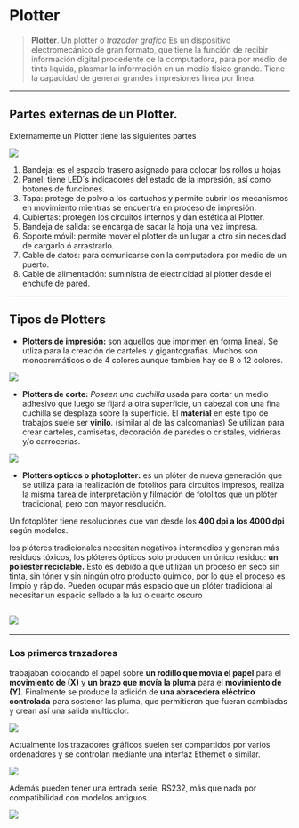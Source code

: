 # Plotter

> **Plotter**. Un plotter o *trazador grafico* Es un dispositivo electromecánico de gran formato, que tiene la función de recibir información digital procedente de la computadora, para por medio de tinta líquida, plasmar la información en un medio físico grande.
Tiene la capacidad de generar grandes impresiones linea por linea.



---

## Partes externas de un Plotter.
Externamente un Plotter tiene las siguientes partes

![][imagen_6]

1. Bandeja: es el espacio trasero asignado para colocar los rollos u hojas 
2. Panel: tiene LED´s indicadores del estado de la impresión, así como botones de funciones.
3. Tapa: protege de polvo a los cartuchos y permite cubrir los mecanismos en movimiento mientras se encuentra en proceso de impresión.
4. Cubiertas: protegen los circuitos internos y dan estética al Plotter.
5. Bandeja de salida: se encarga de sacar la hoja una vez impresa.
6. Soporte móvil: permite mover el plotter de un lugar a otro sin necesidad de cargarlo ó arrastrarlo.
7. Cable de datos: para comunicarse con la computadora por medio de un puerto.
8. Cable de alimentación: suministra de electricidad al plotter desde el enchufe de pared.

---

## Tipos de Plotters

* __Plotters de impresión:__ son aquellos que imprimen en forma lineal. Se utliza para la creación de carteles y gigantografias. Muchos son monocromáticos o de 4 colores aunque tambien hay de 8 o 12 colores.


![][imagen_1]
* __Plotters de corte:__ *Poseen una cuchilla* usada para cortar un medio adhesivo que luego se fijará a otra superficie, un cabezal con una fina cuchilla se desplaza sobre la superficie.
El **material** en este tipo de trabajos suele ser **vinilo**. (similar al de las calcomanias) 
Se utilizan para crear carteles, camisetas, decoración de paredes o cristales, vidrieras y/o carrocerías.

![][imagen_2]

* __Plotters opticos o photoplotter:__ es un plóter de nueva generación que se utiliza para la realización de fotolitos para circuitos impresos, realiza la misma tarea de interpretación y filmación de fotolitos que un plóter tradicional, pero con mayor resolución.

Un fotoplóter tiene resoluciones que van desde los **400 dpi a los 4000 dpi** según modelos.

los plóteres tradicionales necesitan negativos intermedios y generan más residuos tóxicos, los plóteres ópticos solo producen un único residuo: **un poliéster reciclable.** Esto es debido a que utilizan un proceso en seco sin tinta, sin tóner y sin ningún otro producto químico, por lo que el proceso es limpio y rápido.
Pueden ocupar más espacio que un plóter tradicional al necesitar un espacio sellado a la luz o cuarto oscuro


![][imagen_7]
---
---
### Los primeros trazadores 
trabajaban colocando el papel sobre **un rodillo que movía el papel** para el **movimiento de (X)** y **un brazo que movía la pluma** para el **movimiento de (Y)**.
Finalmente se produce la adición de **una abracedera eléctrico controlada** para sostener las pluma, que permitieron que fueran cambiadas y crean así una salida multicolor.

![][imagen_3]

Actualmente los trazadores gráficos suelen ser compartidos por varios ordenadores y se controlan mediante una interfaz Ethernet o similar.

![][imagen_4]

Además pueden tener una entrada serie, RS232, más que nada por compatibilidad con modelos antiguos.

![][imagen_5]



[imagen_1]:https://www.venta-plotter.es/wp-content/uploads/2015/01/roland-versacamm-vs-540i-01.jpg
[imagen_2]:https://www.brildor.com/blog/wp-content/uploads/2015/11/plotters-de-corte-graphtec-serie-ce6000-d1.jpg
[imagen_3]:https://i1.wp.com/printservice-py.com/wp-content/uploads/2016/02/plotter-trazador-de-plumas-print-service.jpg?resize=320%2C240
[imagen_4]:https://images.homedepot-static.com/productImages/20f464f5-8321-45c1-8081-4eb2b3b2813e/svn/commercial-electric-ethernet-cables-676339-100-64_1000.jpg
[imagen_5]:https://images-na.ssl-images-amazon.com/images/G/01/aplusautomation/vendorimages/e69864a4-c103-489d-989f-caf39fb6c7d1.jpg._CB303906122_.jpg
[imagen_6]:plottpar.jpg
[imagen_7]:http://www.cube.cz/editor/filestore/Image/technologie/fotoploter_orbotech_3d_170_x_250.png
